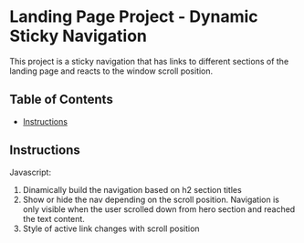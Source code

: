 # Landing Page Project - Dynamic Sticky Navigation
This project is a sticky navigation that has links to different sections of the landing page and reacts to the window scroll position.

## Table of Contents

* [Instructions](#instructions)

## Instructions

Javascript:
1. Dinamically build the navigation based on h2 section titles
2. Show or hide the nav depending on the scroll position. Navigation is only visible when the user scrolled down from hero section and reached the text content.
3. Style of active link changes with scroll position
